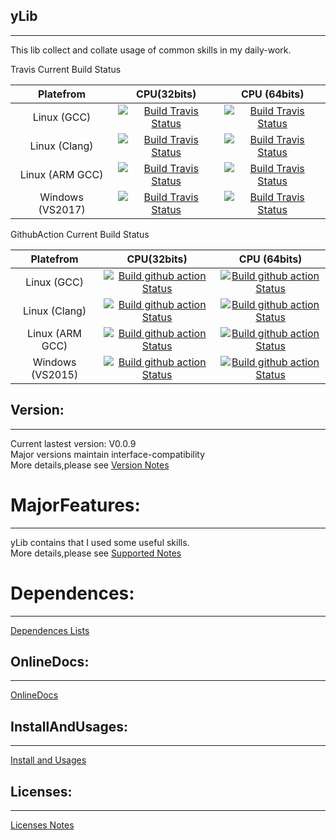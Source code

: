 <!--
 * @Author: Sky
 * @Date: 2019-10-21 13:51:28
 * @LastEditors: Sky
 * @LastEditTime: 2020-12-10 15:31:16
 * @Description: 
 -->
## yLib

****

This lib collect and collate usage of common skills in my daily-work.


Travis Current Build Status <br> 

| Platefrom | CPU(32bits)  | CPU (64bits) |
| :---: | :---: | :---: |
| Linux (GCC) | [![Build Travis Status](https://travis-ci.org/flyinskyin2013/yLib.svg?branch=master)](https://travis-ci.org/flyinskyin2013/yLib) |  [![Build Travis Status](https://travis-ci.org/flyinskyin2013/yLib.svg?branch=master)](https://travis-ci.org/flyinskyin2013/yLib) |  
| Linux (Clang) | [![Build Travis Status](https://travis-ci.org/flyinskyin2013/yLib.svg?branch=master)](https://travis-ci.org/flyinskyin2013/yLib) |  [![Build Travis Status](https://travis-ci.org/flyinskyin2013/yLib.svg?branch=master)](https://travis-ci.org/flyinskyin2013/yLib) |  
| Linux (ARM GCC) | [![Build Travis Status](https://travis-ci.org/flyinskyin2013/yLib.svg?branch=master)](https://travis-ci.org/flyinskyin2013/yLib) |  [![Build Travis Status](https://travis-ci.org/flyinskyin2013/yLib.svg?branch=master)](https://travis-ci.org/flyinskyin2013/yLib) |  
| Windows (VS2017) | [![Build Travis Status](https://travis-ci.org/flyinskyin2013/yLib.svg?branch=master)](https://travis-ci.org/flyinskyin2013/yLib) |  [![Build Travis Status](https://travis-ci.org/flyinskyin2013/yLib.svg?branch=master)](https://travis-ci.org/flyinskyin2013/yLib) |  


GithubAction Current Build Status <br> 

| Platefrom | CPU(32bits)  | CPU (64bits) |
| :---: | :---: | :---: |
| Linux (GCC) | [![Build github action Status](https://github.com/flyinskyin2013/yLib/workflows/Build%20yLib%20CI/badge.svg)](https://github.com/flyinskyin2013/yLib/workflows/Build%20yLib%20CI/badge.svg) |  [![Build github action Status](https://github.com/flyinskyin2013/yLib/workflows/Build%20yLib%20CI/badge.svg)](https://github.com/flyinskyin2013/yLib/workflows/Build%20yLib%20CI/badge.svg) |  
| Linux (Clang) | [![Build github action Status](https://github.com/flyinskyin2013/yLib/workflows/Build%20yLib%20CI/badge.svg)](https://github.com/flyinskyin2013/yLib/workflows/Build%20yLib%20CI/badge.svg) |  [![Build github action Status](https://github.com/flyinskyin2013/yLib/workflows/Build%20yLib%20CI/badge.svg)](https://github.com/flyinskyin2013/yLib/workflows/Build%20yLib%20CI/badge.svg) |  
| Linux (ARM GCC) | [![Build github action Status](https://github.com/flyinskyin2013/yLib/workflows/Build%20yLib%20CI/badge.svg)](https://github.com/flyinskyin2013/yLib/workflows/Build%20yLib%20CI/badge.svg) |  [![Build github action Status](https://github.com/flyinskyin2013/yLib/workflows/Build%20yLib%20CI/badge.svg)](https://github.com/flyinskyin2013/yLib/workflows/Build%20yLib%20CI/badge.svg) |  
| Windows (VS2015) | [![Build github action Status](https://github.com/flyinskyin2013/yLib/workflows/Build%20yLib%20CI/badge.svg)](https://github.com/flyinskyin2013/yLib/workflows/Build%20yLib%20CI/badge.svg) |  [![Build github action Status](https://github.com/flyinskyin2013/yLib/workflows/Build%20yLib%20CI/badge.svg)](https://github.com/flyinskyin2013/yLib/workflows/Build%20yLib%20CI/badge.svg) |  


## Version:
****
Current lastest version: V0.0.9<br> 
Major versions maintain interface-compatibility<br> 
More details,please see [Version Notes](VersionNotes.txt)

MajorFeatures:
==========
****
yLib contains that I used some useful skills.<br> 
More details,please see [Supported Notes](SupportedNotes.txt)<br> 

Dependences:
==========
****
[Dependences Lists](DependencesLists.txt)<br> 

## OnlineDocs:
****
[OnlineDocs](http://sky-x.gitee.io/ylib_docs/)<br> 


## InstallAndUsages:
****
[Install and Usages](InstallAndUsages.txt)<br> 

## Licenses:
****
[Licenses Notes](License.txt)<br>